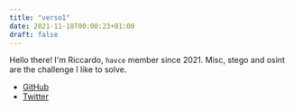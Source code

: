```yaml
---
title: "verso1"
date: 2021-11-18T00:00:23+01:00
draft: false
---
```


Hello there! I'm Riccardo, `havce` member since 2021. Misc, stego and osint are the challenge I like to solve.

 * [GitHub](https://github.com/verso1)
 * [Twitter](https://twitter.com/RiCi1312)